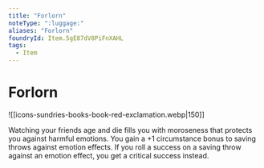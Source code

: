 ```yaml
---
title: "Forlorn"
noteType: ":luggage:"
aliases: "Forlorn"
foundryId: Item.5gE87dV8PiFnXAHL
tags:
  - Item
---
```


# Forlorn
![[icons-sundries-books-book-red-exclamation.webp|150]]

Watching your friends age and die fills you with moroseness that protects you against harmful emotions. You gain a +1 circumstance bonus to saving throws against emotion effects. If you roll a success on a saving throw against an emotion effect, you get a critical success instead.
